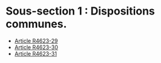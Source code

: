 # Sous-section 1 : Dispositions communes.

* [Article R4623-29](./LEGIARTI000025279792.md)
* [Article R4623-30](./LEGIARTI000025279798.md)
* [Article R4623-31](./LEGIARTI000025279794.md)
